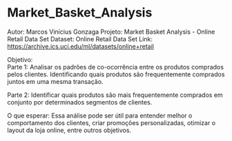 # Market_Basket_Analysis

 Autor: Marcos Vinícius Gonzaga
 Projeto: Market Basket Analysis - Online Retail Data Set
 Dataset: Online Retail Data Set
 Link: https://archive.ics.uci.edu/ml/datasets/online+retail

Objetivo:  
Parte 1: Analisar os padrões de co-ocorrência entre os produtos comprados pelos clientes. Identificando quais produtos são frequentemente comprados juntos em uma mesma transação.

Parte 2: Identificar quais produtos são mais frequentemente comprados em conjunto por determinados segmentos de clientes.

O que esperar: Essa análise pode ser útil para entender melhor o comportamento dos clientes, criar promoções personalizadas, otimizar o layout da loja online, entre outros objetivos.
